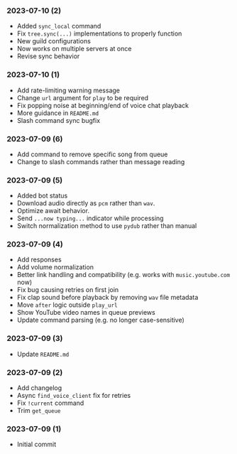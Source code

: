 ### 2023-07-10 (2)
- Added `sync_local` command
- Fix `tree.sync(...)` implementations to properly function
- New guild configurations
- Now works on multiple servers at once
- Revise sync behavior

### 2023-07-10 (1)
- Add rate-limiting warning message
- Change `url` argument for `play` to be required
- Fix popping noise at beginning/end of voice chat playback
- More guidance in `README.md`
- Slash command sync bugfix

### 2023-07-09 (6)
- Add command to remove specific song from queue
- Change to slash commands rather than message reading

### 2023-07-09 (5)
- Added bot status
- Download audio directly as `pcm` rather than `wav`.
- Optimize await behavior.
- Send `...now typing...` indicator while processing
- Switch normalization method to use `pydub` rather than manual

### 2023-07-09 (4)
- Add responses
- Add volume normalization
- Better link handling and compatibility (e.g. works with `music.youtube.com` now)
- Fix bug causing retries on first join
- Fix clap sound before playback by removing `wav` file metadata
- Move `after` logic outside `play_url`
- Show YouTube video names in queue previews
- Update command parsing (e.g. no longer case-sensitive)

### 2023-07-09 (3)
- Update `README.md`

### 2023-07-09 (2)
- Add changelog
- Async `find_voice_client` fix for retries
- Fix `!current` command
- Trim `get_queue`

### 2023-07-09 (1)
- Initial commit
